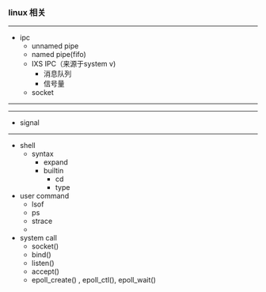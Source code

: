 ###  linux 相关
----
+ ipc
  + unnamed pipe
  + named pipe(fifo)
  + IXS IPC（来源于system v)
    + 消息队列
    + 信号量
  + socket
----
--------
+ signal
--------
+ shell
  + syntax
    + expand
    + builtin
      + cd
      + type
+ user command
  + lsof
  + ps
  + strace
  + 
+ system call
  + socket()
  + bind()
  + listen()
  + accept()
  + epoll_create() , epoll_ctl(), epoll_wait()